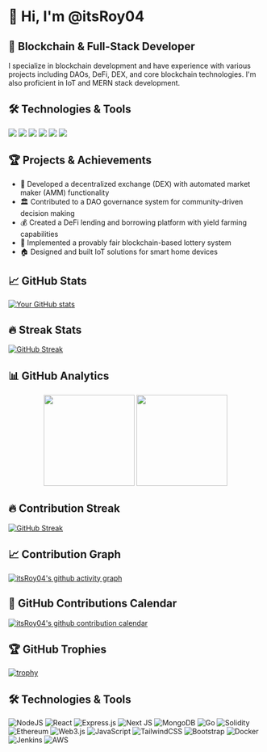 # 👋 Hi, I'm @itsRoy04


## 🚀 Blockchain & Full-Stack Developer

I specialize in blockchain development and have experience with various projects including DAOs, DeFi, DEX, and core blockchain technologies. I'm also proficient in IoT and MERN stack development.

## 🛠️ Technologies & Tools

![](https://img.shields.io/badge/Blockchain-Ethereum-informational?style=flat&logo=ethereum&logoColor=white&color=3bac3a)
![](https://img.shields.io/badge/Smart_Contracts-Solidity-informational?style=flat&logo=solidity&logoColor=white&color=3bac3a)
![](https://img.shields.io/badge/Web3.js-informational?style=flat&logo=web3dotjs&logoColor=white&color=3bac3a)
![](https://img.shields.io/badge/Frontend-React-informational?style=flat&logo=react&logoColor=white&color=3bac3a)
![](https://img.shields.io/badge/Backend-Node.js-informational?style=flat&logo=node.js&logoColor=white&color=3bac3a)
![](https://img.shields.io/badge/Database-MongoDB-informational?style=flat&logo=mongodb&logoColor=white&color=3bac3a)

## 🏆 Projects & Achievements

- 🔗 Developed a decentralized exchange (DEX) with automated market maker (AMM) functionality
- 🏛️ Contributed to a DAO governance system for community-driven decision making
- 💰 Created a DeFi lending and borrowing platform with yield farming capabilities
- 🎰 Implemented a provably fair blockchain-based lottery system
- 🏠 Designed and built IoT solutions for smart home devices

## 📈 GitHub Stats

[![Your GitHub stats](https://github-readme-stats.vercel.app/api?username=itsRoy04&show_icons=true&theme=radical)](https://github.com/anuraghazra/github-readme-stats)

## 🔥 Streak Stats

[![GitHub Streak](https://github-readme-streak-stats.herokuapp.com/?user=itsRoy04&theme=dark)](https://git.io/streak-stats)


## 📊 GitHub Analytics

<p align="center">
  <img height="180em" src="https://github-readme-stats-eight-theta.vercel.app/api?username=itsRoy04&show_icons=true&theme=algolia&include_all_commits=true&count_private=true"/>
  <img height="180em" src="https://github-readme-stats-eight-theta.vercel.app/api/top-langs/?username=itsRoy04&layout=compact&langs_count=8&theme=algolia"/>
</p>

## 🔥 Contribution Streak

[![GitHub Streak](https://github-readme-streak-stats.herokuapp.com/?user=itsRoy04&theme=algolia)](https://git.io/streak-stats)

## 📈 Contribution Graph

[![itsRoy04's github activity graph](https://github-readme-activity-graph.vercel.app/graph?username=itsRoy04&theme=react-dark)](https://github.com/ashutosh00710/github-readme-activity-graph)

## 📅 GitHub Contributions Calendar

[![itsRoy04's github contribution calendar](https://github-contribution-graph.vercel.app/api?username=itsRoy04)](https://github.com/itsRoy04)

## 🏆 GitHub Trophies

[![trophy](https://github-profile-trophy.vercel.app/?username=itsRoy04&theme=nord&column=7)](https://github.com/ryo-ma/github-profile-trophy)

## 🛠️ Technologies & Tools

![NodeJS](https://img.shields.io/badge/node.js-6DA55F?style=for-the-badge&logo=node.js&logoColor=white)
![React](https://img.shields.io/badge/react-%2320232a.svg?style=for-the-badge&logo=react&logoColor=%2361DAFB)
![Express.js](https://img.shields.io/badge/express.js-%23404d59.svg?style=for-the-badge&logo=express&logoColor=%2361DAFB)
![Next JS](https://img.shields.io/badge/Next-black?style=for-the-badge&logo=next.js&logoColor=white)
![MongoDB](https://img.shields.io/badge/MongoDB-%234ea94b.svg?style=for-the-badge&logo=mongodb&logoColor=white)
![Go](https://img.shields.io/badge/go-%2300ADD8.svg?style=for-the-badge&logo=go&logoColor=white)
![Solidity](https://img.shields.io/badge/Solidity-%23363636.svg?style=for-the-badge&logo=solidity&logoColor=white)
![Ethereum](https://img.shields.io/badge/Ethereum-3C3C3D?style=for-the-badge&logo=Ethereum&logoColor=white)
![Web3.js](https://img.shields.io/badge/web3.js-F16822?style=for-the-badge&logo=web3.js&logoColor=white)
![JavaScript](https://img.shields.io/badge/javascript-%23323330.svg?style=for-the-badge&logo=javascript&logoColor=%23F7DF1E)
![TailwindCSS](https://img.shields.io/badge/tailwindcss-%2338B2AC.svg?style=for-the-badge&logo=tailwind-css&logoColor=white)
![Bootstrap](https://img.shields.io/badge/bootstrap-%23563D7C.svg?style=for-the-badge&logo=bootstrap&logoColor=white)
![Docker](https://img.shields.io/badge/docker-%230db7ed.svg?style=for-the-badge&logo=docker&logoColor=white)
![Jenkins](https://img.shields.io/badge/jenkins-%232C5263.svg?style=for-the-badge&logo=jenkins&logoColor=white)
![AWS](https://img.shields.io/badge/AWS-%23FF9900.svg?style=for-the-badge&logo=amazon-aws&logoColor=white)


